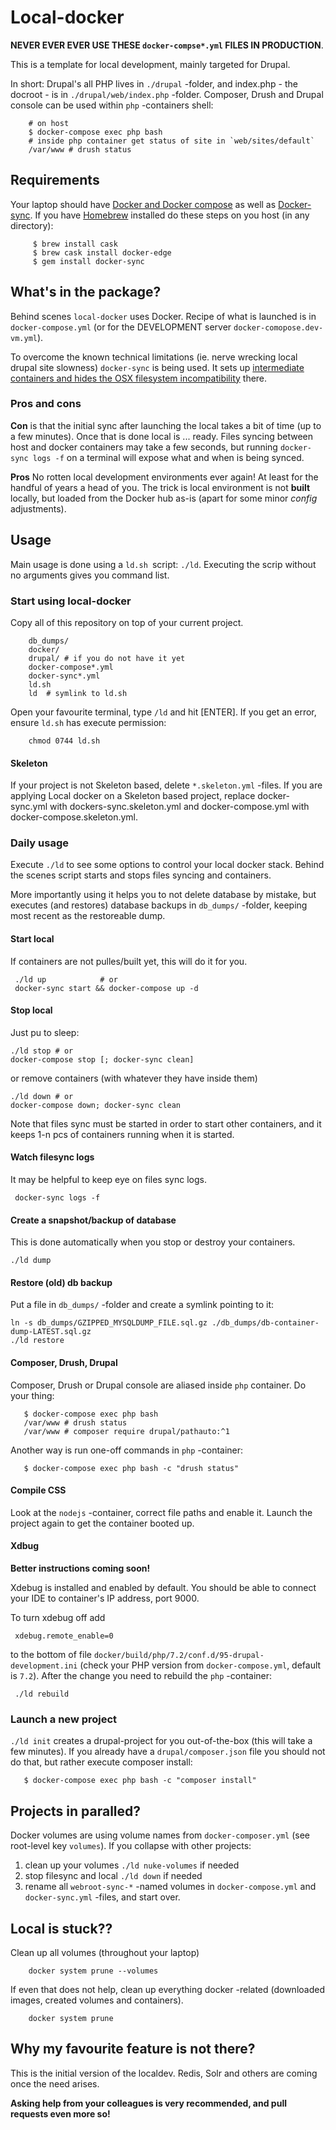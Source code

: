 # Local-docker

**NEVER EVER EVER USE THESE `docker-compse*.yml` FILES IN PRODUCTION**.

This is a template for local development, mainly targeted for Drupal.

In short: Drupal's all PHP lives in `./drupal` -folder, and index.php -
the docroot - is in `./drupal/web/index.php` -folder. Composer, Drush
and Drupal console can be used within `php` -containers shell:

        # on host
        $ docker-compose exec php bash
        # inside php container get status of site in `web/sites/default`
        /var/www # drush status 

## Requirements

Your laptop should have
[Docker and Docker compose](https://docs.docker.com/compose/) as well
as [Docker-sync](https://docker-sync.readthedocs.io). If you have
[Homebrew](https://brew.sh/) installed do these steps on you host (in
any directory):

         $ brew install cask 
         $ brew cask install docker-edge
         $ gem install docker-sync
         

## What's in the package?

Behind scenes `local-docker` uses Docker. Recipe of what is launched is
in `docker-compose.yml` (or for the DEVELOPMENT server
`docker-comopose.dev-vm.yml`).

To overcome the known technical limitations (ie. nerve wrecking local
drupal site slowness) `docker-sync` is being used. It sets up
[intermediate containers and hides the OSX filesystem incompatibility](https://docker-sync.readthedocs.io/en/latest/advanced/how-it-works.html)
there. 

### Pros and cons

**Con** is that the initial sync after launching the local takes a bit
of time (up to a few minutes). Once that is done local is ... ready.
Files syncing between host and docker containers may take a few seconds,
but running `docker-sync logs -f` on a terminal will expose what and
when is being synced.

**Pros** No rotten local development environments ever again! At least
for the handful of years a head of you. The trick is local environment
is not **built** locally, but loaded from the Docker hub as-is (apart
for some minor *config* adjustments).

## Usage

Main usage is done using a `ld.sh `script: `./ld`. Executing the scrip
without no arguments gives you command list.

### Start using local-docker

Copy all of this repository on top of your current project. 

        db_dumps/
        docker/
        drupal/ # if you do not have it yet
        docker-compose*.yml
        docker-sync*.yml
        ld.sh 
        ld  # symlink to ld.sh

Open your favourite terminal, type `/ld` and hit \[ENTER]. If you get
an error, ensure `ld.sh` has execute permission:

        chmod 0744 ld.sh

#### Skeleton

If your project is not Skeleton based, delete `*.skeleton.yml` -files.
If you are applying Local docker on a Skeleton based project, replace
docker-sync.yml with dockers-sync.skeleton.yml and docker-compose.yml
with docker-compose.skeleton.yml.

### Daily usage

Execute `./ld` to see some options to control your local docker stack.
Behind the scenes script starts and stops files syncing and containers.

More importantly using it helps you to not delete database by mistake,
but executes (and restores) database backups in `db_dumps/` -folder,
keeping most recent as the restoreable dump. 

#### Start local

If containers are not pulles/built yet, this will do it for you. 

     ./ld up            # or  
     docker-sync start && docker-compose up -d

#### Stop local

Just pu to sleep:

    ./ld stop # or 
    docker-compose stop [; docker-sync clean]

or remove containers (with whatever they have inside them)

    ./ld down # or 
    docker-compose down; docker-sync clean

Note that files sync must be started in order to start other containers,
and it keeps 1-n pcs of containers running when it is started.

#### Watch filesync logs

It may be helpful to keep eye on files sync logs.
 
     docker-sync logs -f

#### Create a snapshot/backup of database

This is done automatically when you stop or destroy your containers.

    ./ld dump

#### Restore (old) db backup
 
 Put a file in `db_dumps/` -folder and create a symlink pointing to it:
 
    ln -s db_dumps/GZIPPED_MYSQLDUMP_FILE.sql.gz ./db_dumps/db-container-dump-LATEST.sql.gz
    ./ld restore


#### Composer, Drush, Drupal

Composer, Drush or Drupal console are aliased inside `php` container. Do
your thing:

       $ docker-compose exec php bash
       /var/www # drush status
       /var/www # composer require drupal/pathauto:^1

Another way is run one-off commands in `php` -container:

       $ docker-compose exec php bash -c "drush status"

#### Compile CSS

Look at the `nodejs` -container, correct file paths and enable it.
Launch the project again to get the container booted up.

#### Xdbug

**Better instructions coming soon!**

Xdebug is installed and enabled by default. You should be able to
connect your IDE to container's IP address, port 9000.

To turn xdebug off add

     xdebug.remote_enable=0

to the bottom of file
`docker/build/php/7.2/conf.d/95-drupal-development.ini` (check your PHP
version from `docker-compose.yml`, default is `7.2`). After the change
you need to rebuild the `php` -container:

     ./ld rebuild

### Launch a new project

`./ld init` creates a drupal-project for you out-of-the-box (this will
take a few minutes). If you already have a `drupal/composer.json` file
you should not do that, but rather execute composer install:

       $ docker-compose exec php bash -c "composer install"

## Projects in paralled?

Docker volumes are using volume names from `docker-composer.yml` (see
root-level key `volumes`). If you collapse with other projects: 
1. clean up your volumes `./ld nuke-volumes` if needed
2. stop filesync and local `./ld down` if needed
3. rename all `webroot-sync-*` -named volumes in `docker-compose.yml`
   and `docker-sync.yml` -files, and start over.

## Local is stuck??

Clean up all volumes (throughout your laptop)
 
        docker system prune --volumes
        
If even that does not help, clean up everything docker -related
(downloaded images, created volumes and containers).

        docker system prune


## Why my favourite feature is not there?

This is the initial version of the localdev. Redis, Solr and others are
coming once the need arises.

**Asking help from your colleagues is very recommended, and pull
requests even more so!**

